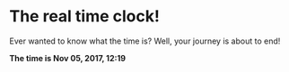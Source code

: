 # The real time clock!

Ever wanted to know what the time is? Well, your journey is about to end!

**The time is Nov 05, 2017, 12:19**
